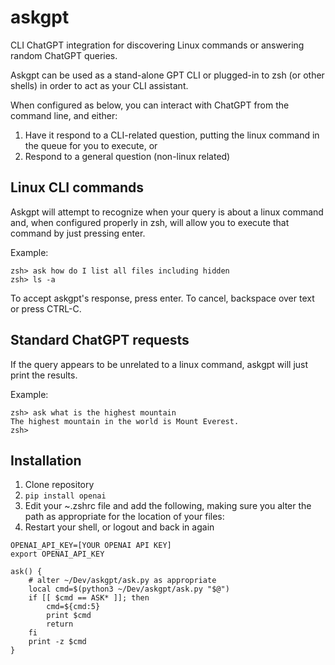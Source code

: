 # askgpt
CLI ChatGPT integration for discovering Linux commands or answering random ChatGPT queries.


Askgpt can be used as a stand-alone GPT CLI or plugged-in to zsh (or other shells) in order to act as your CLI assistant.

When configured as below, you can interact with ChatGPT from the command line, and either:

1. Have it respond to a CLI-related question, putting the linux command in the queue for you to execute, or
2. Respond to a general question (non-linux related)


## Linux CLI commands

Askgpt will attempt to recognize when your query is about a linux command and, when configured properly in zsh, will allow you to execute that command by just pressing enter.

Example:

```
zsh> ask how do I list all files including hidden
zsh> ls -a  
```

To accept askgpt's response, press enter. To cancel, backspace over text or press CTRL-C.


## Standard ChatGPT requests

If the query appears to be unrelated to a linux command, askgpt will just print the results.

Example:

```
zsh> ask what is the highest mountain
The highest mountain in the world is Mount Everest.
zsh>
```

## Installation

1. Clone repository
2. `pip install openai`
3. Edit your ~.zshrc file and add the following, making sure you alter the path as appropriate for the location of your files:
4. Restart your shell, or logout and back in again


```
OPENAI_API_KEY=[YOUR OPENAI API KEY]
export OPENAI_API_KEY

ask() {
    # alter ~/Dev/askgpt/ask.py as appropriate
    local cmd=$(python3 ~/Dev/askgpt/ask.py "$@")
    if [[ $cmd == ASK* ]]; then
        cmd=${cmd:5}
        print $cmd
        return
    fi
    print -z $cmd
}
```
